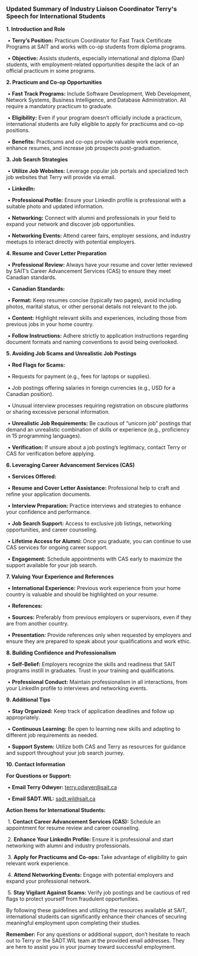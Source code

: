 ### Updated Summary of Industry Liaison Coordinator Terry's Speech for International Students



**1. Introduction and Role**



​	•	**Terry’s Position:** Practicum Coordinator for Fast Track Certificate Programs at SAIT and works with co-op students from diploma programs.

​	•	**Objective:** Assists students, especially international and diploma (Dan) students, with employment-related opportunities despite the lack of an official practicum in some programs.



**2. Practicum and Co-op Opportunities**



​	•	**Fast Track Programs:** Include Software Development, Web Development, Network Systems, Business Intelligence, and Database Administration. All require a mandatory practicum to graduate.

​	•	**Eligibility:** Even if your program doesn’t officially include a practicum, international students are fully eligible to apply for practicums and co-op positions.

​	•	**Benefits:** Practicums and co-ops provide valuable work experience, enhance resumes, and increase job prospects post-graduation.



**3. Job Search Strategies**



​	•	**Utilize Job Websites:** Leverage popular job portals and specialized tech job websites that Terry will provide via email.

​	•	**LinkedIn:**

​	•	**Professional Profile:** Ensure your LinkedIn profile is professional with a suitable photo and updated information.

​	•	**Networking:** Connect with alumni and professionals in your field to expand your network and discover job opportunities.

​	•	**Networking Events:** Attend career fairs, employer sessions, and industry meetups to interact directly with potential employers.



**4. Resume and Cover Letter Preparation**



​	•	**Professional Review:** Always have your resume and cover letter reviewed by SAIT’s Career Advancement Services (CAS) to ensure they meet Canadian standards.

​	•	**Canadian Standards:**

​	•	**Format:** Keep resumes concise (typically two pages), avoid including photos, marital status, or other personal details not relevant to the job.

​	•	**Content:** Highlight relevant skills and experiences, including those from previous jobs in your home country.

​	•	**Follow Instructions:** Adhere strictly to application instructions regarding document formats and naming conventions to avoid being overlooked.



**5. Avoiding Job Scams and Unrealistic Job Postings**



​	•	**Red Flags for Scams:**

​	•	Requests for payment (e.g., fees for laptops or supplies).

​	•	Job postings offering salaries in foreign currencies (e.g., USD for a Canadian position).

​	•	Unusual interview processes requiring registration on obscure platforms or sharing excessive personal information.

​	•	**Unrealistic Job Requirements:** Be cautious of “unicorn job” postings that demand an unrealistic combination of skills or experience (e.g., proficiency in 15 programming languages).

​	•	**Verification:** If unsure about a job posting’s legitimacy, contact Terry or CAS for verification before applying.



**6. Leveraging Career Advancement Services (CAS)**



​	•	**Services Offered:**

​	•	**Resume and Cover Letter Assistance:** Professional help to craft and refine your application documents.

​	•	**Interview Preparation:** Practice interviews and strategies to enhance your confidence and performance.

​	•	**Job Search Support:** Access to exclusive job listings, networking opportunities, and career counseling.

​	•	**Lifetime Access for Alumni:** Once you graduate, you can continue to use CAS services for ongoing career support.

​	•	**Engagement:** Schedule appointments with CAS early to maximize the support available for your job search.



**7. Valuing Your Experience and References**



​	•	**International Experience:** Previous work experience from your home country is valuable and should be highlighted on your resume.

​	•	**References:**

​	•	**Sources:** Preferably from previous employers or supervisors, even if they are from another country.

​	•	**Presentation:** Provide references only when requested by employers and ensure they are prepared to speak about your qualifications and work ethic.



**8. Building Confidence and Professionalism**



​	•	**Self-Belief:** Employers recognize the skills and readiness that SAIT programs instill in graduates. Trust in your training and qualifications.

​	•	**Professional Conduct:** Maintain professionalism in all interactions, from your LinkedIn profile to interviews and networking events.



**9. Additional Tips**



​	•	**Stay Organized:** Keep track of application deadlines and follow up appropriately.

​	•	**Continuous Learning:** Be open to learning new skills and adapting to different job requirements as needed.

​	•	**Support System:** Utilize both CAS and Terry as resources for guidance and support throughout your job search journey.



**10. Contact Information**



**For Questions or Support:**



​	•	**Email Terry Odwyer:** [terry.odwyer@sait.ca](mailto:terry.odwyer@sait.ca)

​	•	**Email SADT.WIL:** [sadt.wil@sait.ca](mailto:sadt.wil@sait.ca)



**Action Items for International Students:**



​	1.	**Contact Career Advancement Services (CAS):** Schedule an appointment for resume review and career counseling.

​	2.	**Enhance Your LinkedIn Profile:** Ensure it is professional and start networking with alumni and industry professionals.

​	3.	**Apply for Practicums and Co-ops:** Take advantage of eligibility to gain relevant work experience.

​	4.	**Attend Networking Events:** Engage with potential employers and expand your professional network.

​	5.	**Stay Vigilant Against Scams:** Verify job postings and be cautious of red flags to protect yourself from fraudulent opportunities.



By following these guidelines and utilizing the resources available at SAIT, international students can significantly enhance their chances of securing meaningful employment upon completing their studies.



**Remember:** For any questions or additional support, don’t hesitate to reach out to Terry or the SADT.WIL team at the provided email addresses. They are here to assist you in your journey toward successful employment.